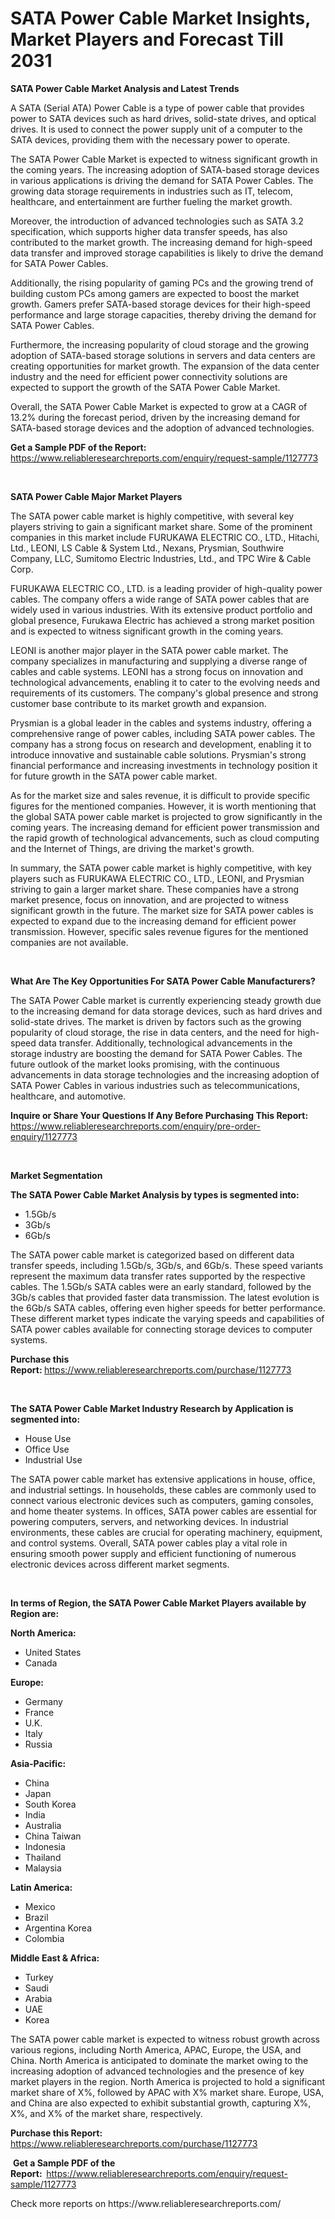 <p><h1>SATA Power Cable Market Insights, Market Players and Forecast Till 2031</h1></p><p><strong>SATA Power Cable Market Analysis and Latest Trends</strong></p>
<p><p>A SATA (Serial ATA) Power Cable is a type of power cable that provides power to SATA devices such as hard drives, solid-state drives, and optical drives. It is used to connect the power supply unit of a computer to the SATA devices, providing them with the necessary power to operate.</p><p>The SATA Power Cable Market is expected to witness significant growth in the coming years. The increasing adoption of SATA-based storage devices in various applications is driving the demand for SATA Power Cables. The growing data storage requirements in industries such as IT, telecom, healthcare, and entertainment are further fueling the market growth.</p><p>Moreover, the introduction of advanced technologies such as SATA 3.2 specification, which supports higher data transfer speeds, has also contributed to the market growth. The increasing demand for high-speed data transfer and improved storage capabilities is likely to drive the demand for SATA Power Cables.</p><p>Additionally, the rising popularity of gaming PCs and the growing trend of building custom PCs among gamers are expected to boost the market growth. Gamers prefer SATA-based storage devices for their high-speed performance and large storage capacities, thereby driving the demand for SATA Power Cables.</p><p>Furthermore, the increasing popularity of cloud storage and the growing adoption of SATA-based storage solutions in servers and data centers are creating opportunities for market growth. The expansion of the data center industry and the need for efficient power connectivity solutions are expected to support the growth of the SATA Power Cable Market.</p><p>Overall, the SATA Power Cable Market is expected to grow at a CAGR of 13.2% during the forecast period, driven by the increasing demand for SATA-based storage devices and the adoption of advanced technologies.</p></p>
<p><strong>Get a Sample PDF of the Report:&nbsp;</strong> <a href="https://www.reliableresearchreports.com/enquiry/request-sample/1127773">https://www.reliableresearchreports.com/enquiry/request-sample/1127773</a></p>
<p>&nbsp;</p>
<p><strong>SATA Power Cable Major Market Players</strong></p>
<p><p>The SATA power cable market is highly competitive, with several key players striving to gain a significant market share. Some of the prominent companies in this market include FURUKAWA ELECTRIC CO., LTD., Hitachi, Ltd., LEONI, LS Cable & System Ltd., Nexans, Prysmian, Southwire Company, LLC, Sumitomo Electric Industries, Ltd., and TPC Wire & Cable Corp.</p><p>FURUKAWA ELECTRIC CO., LTD. is a leading provider of high-quality power cables. The company offers a wide range of SATA power cables that are widely used in various industries. With its extensive product portfolio and global presence, Furukawa Electric has achieved a strong market position and is expected to witness significant growth in the coming years.</p><p>LEONI is another major player in the SATA power cable market. The company specializes in manufacturing and supplying a diverse range of cables and cable systems. LEONI has a strong focus on innovation and technological advancements, enabling it to cater to the evolving needs and requirements of its customers. The company's global presence and strong customer base contribute to its market growth and expansion.</p><p>Prysmian is a global leader in the cables and systems industry, offering a comprehensive range of power cables, including SATA power cables. The company has a strong focus on research and development, enabling it to introduce innovative and sustainable cable solutions. Prysmian's strong financial performance and increasing investments in technology position it for future growth in the SATA power cable market.</p><p>As for the market size and sales revenue, it is difficult to provide specific figures for the mentioned companies. However, it is worth mentioning that the global SATA power cable market is projected to grow significantly in the coming years. The increasing demand for efficient power transmission and the rapid growth of technological advancements, such as cloud computing and the Internet of Things, are driving the market's growth.</p><p>In summary, the SATA power cable market is highly competitive, with key players such as FURUKAWA ELECTRIC CO., LTD., LEONI, and Prysmian striving to gain a larger market share. These companies have a strong market presence, focus on innovation, and are projected to witness significant growth in the future. The market size for SATA power cables is expected to expand due to the increasing demand for efficient power transmission. However, specific sales revenue figures for the mentioned companies are not available.</p></p>
<p>&nbsp;</p>
<p><strong>What Are The Key Opportunities For SATA Power Cable Manufacturers?</strong></p>
<p><p>The SATA Power Cable market is currently experiencing steady growth due to the increasing demand for data storage devices, such as hard drives and solid-state drives. The market is driven by factors such as the growing popularity of cloud storage, the rise in data centers, and the need for high-speed data transfer. Additionally, technological advancements in the storage industry are boosting the demand for SATA Power Cables. The future outlook of the market looks promising, with the continuous advancements in data storage technologies and the increasing adoption of SATA Power Cables in various industries such as telecommunications, healthcare, and automotive.</p></p>
<p><strong>Inquire or Share Your Questions If Any Before Purchasing This Report:</strong> <a href="https://www.reliableresearchreports.com/enquiry/pre-order-enquiry/1127773">https://www.reliableresearchreports.com/enquiry/pre-order-enquiry/1127773</a></p>
<p>&nbsp;</p>
<p><strong>Market Segmentation</strong></p>
<p><strong>The SATA Power Cable Market Analysis by types is segmented into:</strong></p>
<p><ul><li>1.5Gb/s</li><li>3Gb/s</li><li>6Gb/s</li></ul></p>
<p><p>The SATA power cable market is categorized based on different data transfer speeds, including 1.5Gb/s, 3Gb/s, and 6Gb/s. These speed variants represent the maximum data transfer rates supported by the respective cables. The 1.5Gb/s SATA cables were an early standard, followed by the 3Gb/s cables that provided faster data transmission. The latest evolution is the 6Gb/s SATA cables, offering even higher speeds for better performance. These different market types indicate the varying speeds and capabilities of SATA power cables available for connecting storage devices to computer systems.</p></p>
<p><strong>Purchase this Report:&nbsp;</strong><a href="https://www.reliableresearchreports.com/purchase/1127773">https://www.reliableresearchreports.com/purchase/1127773</a></p>
<p>&nbsp;</p>
<p><strong>The SATA Power Cable Market Industry Research by Application is segmented into:</strong></p>
<p><ul><li>House Use</li><li>Office Use</li><li>Industrial Use</li></ul></p>
<p><p>The SATA power cable market has extensive applications in house, office, and industrial settings. In households, these cables are commonly used to connect various electronic devices such as computers, gaming consoles, and home theater systems. In offices, SATA power cables are essential for powering computers, servers, and networking devices. In industrial environments, these cables are crucial for operating machinery, equipment, and control systems. Overall, SATA power cables play a vital role in ensuring smooth power supply and efficient functioning of numerous electronic devices across different market segments.</p></p>
<p>&nbsp;</p>
<p><strong>In terms of Region, the SATA Power Cable Market Players available by Region are:</strong></p>
<p>
    <p> <strong> North America: </strong>
        <ul>
            <li>United States</li>
            <li>Canada</li>
        </ul>
        </p> 
    <p> <strong> Europe: </strong>
        <ul>
            <li>Germany</li>
            <li>France</li>
            <li>U.K.</li>
            <li>Italy</li>
            <li>Russia</li>
        </ul>
        </p> 
    <p> <strong> Asia-Pacific: </strong>
        <ul>
            <li>China</li>
            <li>Japan</li>
            <li>South Korea</li>
            <li>India</li>
            <li>Australia</li>
            <li>China Taiwan</li>
            <li>Indonesia</li>
            <li>Thailand</li>
            <li>Malaysia</li>
        </ul>
        </p> 
    <p> <strong> Latin America: </strong>
        <ul>
            <li>Mexico</li>
            <li>Brazil</li>
            <li>Argentina Korea</li>
            <li>Colombia</li>
        </ul>
        </p> 
    <p> <strong> Middle East & Africa: </strong>
        <ul>
            <li>Turkey</li>
            <li>Saudi</li>
            <li>Arabia</li>
            <li>UAE</li>
            <li>Korea</li>
        </ul>
    </p>
    </p>
<p><p>The SATA power cable market is expected to witness robust growth across various regions, including North America, APAC, Europe, the USA, and China. North America is anticipated to dominate the market owing to the increasing adoption of advanced technologies and the presence of key market players in the region. North America is projected to hold a significant market share of X%, followed by APAC with X% market share. Europe, USA, and China are also expected to exhibit substantial growth, capturing X%, X%, and X% of the market share, respectively.</p></p>
<p><strong>Purchase this Report: </strong><a href="https://www.reliableresearchreports.com/purchase/1127773">https://www.reliableresearchreports.com/purchase/1127773</a></p>
<p>&nbsp;<strong>Get a Sample PDF of the Report:&nbsp;&nbsp;</strong><a href="https://www.reliableresearchreports.com/enquiry/request-sample/1127773">https://www.reliableresearchreports.com/enquiry/request-sample/1127773</a></p>
<p><strong></strong></p>
<p>Check more reports on https://www.reliableresearchreports.com/</p>
